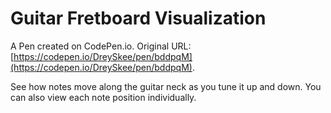 # Guitar Fretboard Visualization

A Pen created on CodePen.io. Original URL: [https://codepen.io/DreySkee/pen/bddpqM](https://codepen.io/DreySkee/pen/bddpqM).

See how notes move along the guitar neck as you tune it up and down.
You can also view each note position individually.